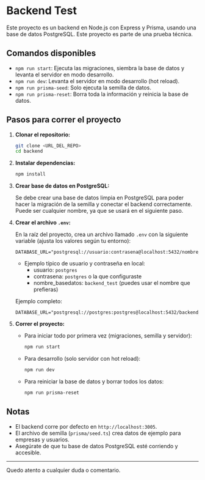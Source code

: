 # Backend Test

Este proyecto es un backend en Node.js con Express y Prisma, usando una base de datos PostgreSQL. Este proyecto es parte de una prueba técnica.

## Comandos disponibles

- `npm run start`: Ejecuta las migraciones, siembra la base de datos y levanta el servidor en modo desarrollo.
- `npm run dev`: Levanta el servidor en modo desarrollo (hot reload).
- `npm run prisma-seed`: Solo ejecuta la semilla de datos.
- `npm run prisma-reset`: Borra toda la información y reinicia la base de datos.

## Pasos para correr el proyecto

1. **Clonar el repositorio:**

   ```bash
   git clone <URL_DEL_REPO>
   cd backend
   ```

2. **Instalar dependencias:**

   ```bash
   npm install
   ```

3. **Crear base de datos en PostgreSQL:**

   Se debe crear una base de datos limpia en PostgreSQL para poder hacer la migración de la semilla y conectar el backend correctamente.
   Puede ser cualquier nombre, ya que se usará en el siguiente paso.

4. **Crear el archivo `.env`:**

   En la raíz del proyecto, crea un archivo llamado `.env` con la siguiente variable (ajusta los valores según tu entorno):

   ```env
   DATABASE_URL="postgresql://usuario:contrasena@localhost:5432/nombre_basedatos"
   ```

   - Ejemplo típico de usuario y contraseña en local:
     - usuario: `postgres`
     - contrasena: `postgres` o la que configuraste
     - nombre_basedatos: `backend_test` (puedes usar el nombre que prefieras)

   Ejemplo completo:

   ```env
   DATABASE_URL="postgresql://postgres:postgres@localhost:5432/backend_test"
   ```

5. **Correr el proyecto:**

   - Para iniciar todo por primera vez (migraciones, semilla y servidor):
     ```bash
     npm run start
     ```
   - Para desarrollo (solo servidor con hot reload):
     ```bash
     npm run dev
     ```
   - Para reiniciar la base de datos y borrar todos los datos:
     ```bash
     npm run prisma-reset
     ```

## Notas

- El backend corre por defecto en `http://localhost:3005`.
- El archivo de semilla (`prisma/seed.ts`) crea datos de ejemplo para empresas y usuarios.
- Asegúrate de que tu base de datos PostgreSQL esté corriendo y accesible.

---

Quedo atento a cualquier duda o comentario.
